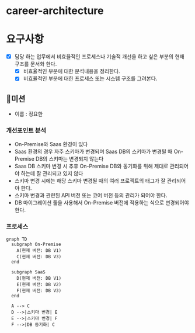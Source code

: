 # career-architecture

# 요구사항
- [x] 담당 하는 업무에서 비효율적인 프로세스나 기술적 개선을 하고 싶은 부분의 현재 구조를 문서화 한다.
    - [x] 비효율적인 부분에 대한 분석내용을 정리한다.
    - [x] 비효율적인 부분에 대한 프로세스 또는 시스템 구조를 그려본다.

## 🚀미션
- 이름 : 정요한

### 개선포인트 분석
- On-Premise와 Saas 환경이 있다
- Saas 환경의 경우 자주 스키마가 변경되며 Saas DB의 스키마가 변경될 때 On-Premise DB의 스키마는 변경되지 않는다
- Saas DB 스키마 변경 시 추후 On-Premise DB와 동기화를 위해 제대로 관리되어야 하는데 잘 관리되고 있지 않다
- 스키마 변경 시에는 해당 스키마 변경될 때의 여러 프로젝트의 태그가 잘 관리되어야 한다.
- 스키마 변경과 관련된 API 버전 또는 코어 버전 등의 관리가 되어야 한다.
- DB 마이그레이션 툴을 사용해서 On-Premise 버전에 적용하는 식으로 변경되어야 한다.
 
### 프로세스
```mermaid
graph TD
  subgraph On-Premise
    A(현재 버전: DB V1)
    C(현재 버전: DB V3)
  end

  subgraph SaaS
    D(현재 버전: DB V1)
    E(현재 버전: DB V2)
    F(현재 버전: DB V3)
  end

  A --> C
  D -->|스키마 변경| E
  E -->|스키마 변경| F
  F -->|DB 동기화| C

    
```
